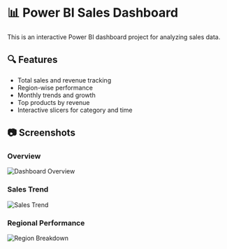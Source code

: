 # 📊 Power BI Sales Dashboard

This is an interactive Power BI dashboard project for analyzing sales data.

## 🔍 Features

- Total sales and revenue tracking
- Region-wise performance
- Monthly trends and growth
- Top products by revenue
- Interactive slicers for category and time

## 📷 Screenshots

### Overview
![Dashboard Overview](screenshots/overview.png)

### Sales Trend
![Sales Trend](screenshots/sales_trend.png)

### Regional Performance
![Region Breakdown](screenshots/region_breakdown.png)
